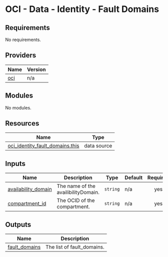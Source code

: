 # OCI - Data - Identity - Fault Domains

<!-- BEGINNING OF PRE-COMMIT-OPENTOFU DOCS HOOK -->
## Requirements

No requirements.

## Providers

| Name | Version |
|------|---------|
| <a name="provider_oci"></a> [oci](#provider\_oci) | n/a |

## Modules

No modules.

## Resources

| Name | Type |
|------|------|
| [oci_identity_fault_domains.this](https://registry.terraform.io/providers/hashicorp/oci/latest/docs/data-sources/identity_fault_domains) | data source |

## Inputs

| Name | Description | Type | Default | Required |
|------|-------------|------|---------|:--------:|
| <a name="input_availability_domain"></a> [availability\_domain](#input\_availability\_domain) | The name of the availibilityDomain. | `string` | n/a | yes |
| <a name="input_compartment_id"></a> [compartment\_id](#input\_compartment\_id) | The OCID of the compartment. | `string` | n/a | yes |

## Outputs

| Name | Description |
|------|-------------|
| <a name="output_fault_domains"></a> [fault\_domains](#output\_fault\_domains) | The list of fault\_domains. |
<!-- END OF PRE-COMMIT-OPENTOFU DOCS HOOK -->
